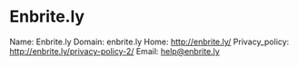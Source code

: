 
# Enbrite.ly

Name: Enbrite.ly
Domain: enbrite.ly
Home: http://enbrite.ly/
Privacy_policy: http://enbrite.ly/privacy-policy-2/
Email: help@enbrite.ly
